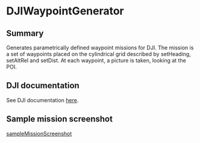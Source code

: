# DJIWaypointGenerator

## Summary 
Generates parametrically defined waypoint missions for DJI.
The mission is a set of waypoints placed on the cylindrical grid described by setHeading, setAltRel and setDist.
At each waypoint, a picture is taken, looking at the POI.

## DJI documentation
See DJI documentation [here](https://developer.dji.com/doc/cloud-api-tutorial/en/api-reference/dji-wpml/common-element.html).

## Sample mission screenshot
[sampleMissionScreenshot](ressources/exampleMissionScreenshot.png)
